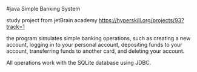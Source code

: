 #java Simple Banking System

study project from jetBrain academy https://hyperskill.org/projects/93?track=1 


the program simulates simple banking operations, such as creating a new account, 
logging in to your personal account, depositing funds to your account, 
transferring funds to another card, and deleting your account. 

All operations work with the SQLite database using JDBC.
